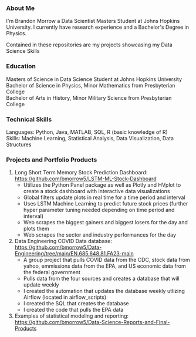 ### About Me 

I'm Brandon Morrow a Data Scientist Masters Student at Johns Hopkins University. I currently have research experience and a Bachelor's Degree in Physics. <br>

Contained in these repositories are my projects showcasing my Data Science Skills

### Education
Masters of Science in Data Science Student at Johns Hopkins University <br>
Bachelor of Science in Physics, Minor Mathematics from Presbyterian College <br>
Bachelor of Arts in History, Minor Military Science from Presbyterian College

### Technical Skills
Languages: Python, Java, MATLAB, SQL, R (basic knowledge of R) <br>
Skills: Machine Learning, Statistical Analysis, Data Visualization, Data Structures

### Projects and Portfolio Products
1. Long Short Term Memory Stock Prediction Dashboard: https://github.com/bmorrow5/LSTM-ML-Stock-Dashboard 
   - Utilizes the Python Panel package as well as Plotly and HVplot to create a stock dashboard with interactive data visualizations
   - Global filters update plots in real time for a time period and interval
   - Uses LSTM Machine Learning to predict future stock prices (further hyper parameter tuning needed depending on time period and interval)
   - Web scrapes the biggest gainers and biggest losers for the day and plots them
   - Web scrapes the sector and industry performances for the day
2. Data Engineering COVID Data database: https://github.com/bmorrow5/Data-Engineering/tree/main/EN.685.648.81.FA23-main 
   - A group project that pulls COVID data from the CDC, stock data from yahoo, emmissions data from the EPA, and US economic data from the federal government
   - Pulls data from the four sources and creates a database that will update weekly
   - I created the automation that updates the database weekly utlizing Airflow (located in airflow_scripts)
   - I created the SQL that creates the database
   - I created the code that pulls the EPA data
3. Examples of statistical modeling and reporting: https://github.com/bmorrow5/Data-Science-Reports-and-Final-Products
